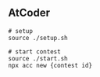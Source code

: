 ## AtCoder

```
# setup
source ./setup.sh

# start contest
source ./start.sh
npx acc new {contest id}
```
